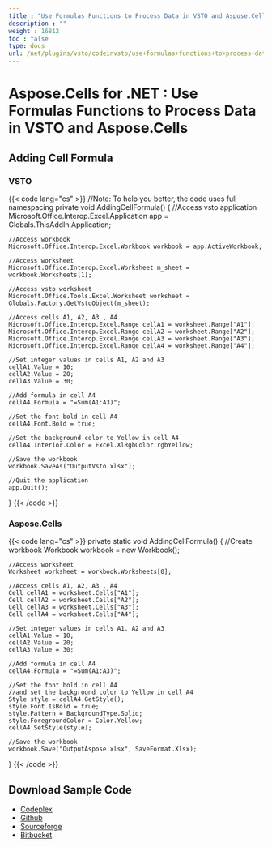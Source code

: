 ```yaml
---
title : "Use Formulas Functions to Process Data in VSTO and Aspose.Cells" 
description : "" 
weight : 16812 
toc : false
type: docs
url: /net/plugins/vsto/codeinvsto/use+formulas+functions+to+process+data+in+vsto+and+aspose.cells/
---
```


# Aspose.Cells for .NET : Use Formulas Functions to Process Data in VSTO and Aspose.Cells


## Adding Cell Formula

### VSTO

{{< code lang="cs" >}}
//Note: To help you better, the code uses full namespacing
private void AddingCellFormula()
{
	//Access vsto application
	Microsoft.Office.Interop.Excel.Application app = Globals.ThisAddIn.Application;

	//Access workbook
	Microsoft.Office.Interop.Excel.Workbook workbook = app.ActiveWorkbook;

	//Access worksheet
	Microsoft.Office.Interop.Excel.Worksheet m_sheet = workbook.Worksheets[1];

	//Access vsto worksheet
	Microsoft.Office.Tools.Excel.Worksheet worksheet = Globals.Factory.GetVstoObject(m_sheet);

	//Access cells A1, A2, A3 , A4
	Microsoft.Office.Interop.Excel.Range cellA1 = worksheet.Range["A1"];
	Microsoft.Office.Interop.Excel.Range cellA2 = worksheet.Range["A2"];
	Microsoft.Office.Interop.Excel.Range cellA3 = worksheet.Range["A3"];
	Microsoft.Office.Interop.Excel.Range cellA4 = worksheet.Range["A4"];

	//Set integer values in cells A1, A2 and A3
	cellA1.Value = 10;
	cellA2.Value = 20;
	cellA3.Value = 30;

	//Add formula in cell A4
	cellA4.Formula = "=Sum(A1:A3)";

	//Set the font bold in cell A4
	cellA4.Font.Bold = true;

	//Set the background color to Yellow in cell A4
	cellA4.Interior.Color = Excel.XlRgbColor.rgbYellow;

	//Save the workbook
	workbook.SaveAs("OutputVsto.xlsx");

	//Quit the application
	app.Quit();

}
{{< /code >}}

### Aspose.Cells

{{< code lang="cs" >}}
private static void AddingCellFormula()
{
	//Create workbook
	Workbook workbook = new Workbook();

	//Access worksheet
	Worksheet worksheet = workbook.Worksheets[0];

	//Access cells A1, A2, A3 , A4
	Cell cellA1 = worksheet.Cells["A1"];
	Cell cellA2 = worksheet.Cells["A2"];
	Cell cellA3 = worksheet.Cells["A3"];
	Cell cellA4 = worksheet.Cells["A4"];

	//Set integer values in cells A1, A2 and A3
	cellA1.Value = 10;
	cellA2.Value = 20;
	cellA3.Value = 30;

	//Add formula in cell A4
	cellA4.Formula = "=Sum(A1:A3)";

	//Set the font bold in cell A4
	//and set the background color to Yellow in cell A4
	Style style = cellA4.GetStyle();
	style.Font.IsBold = true;
	style.Pattern = BackgroundType.Solid;
	style.ForegroundColor = Color.Yellow;
	cellA4.SetStyle(style);

	//Save the workbook
	workbook.Save("OutputAspose.xlsx", SaveFormat.Xlsx);
}
{{< /code >}}

## Download Sample Code

*   [Codeplex](https://asposevsto.codeplex.com/downloads/get/1459783)
*   [Github](https://github.com/asposemarketplace/Aspose_for_VSTO/releases/download/Aspose.Cells1.1/Use.Formulas.Functions.to.Process.Data.Aspose.Cells.zip)
*   [Sourceforge](https://sourceforge.net/projects/asposevsto/files/Aspose.Cells%20Vs%20VSTO%20Excel/Use%20Formulas%20Functions%20to%20Process%20Data%20(Aspose.Cells).zip/download)
*   [Bitbucket](https://bitbucket.org/asposemarketplace/aspose-for-vsto/downloads/Use%20Formulas%20Functions%20to%20Process%20Data%20(Aspose.Cells).zip)

